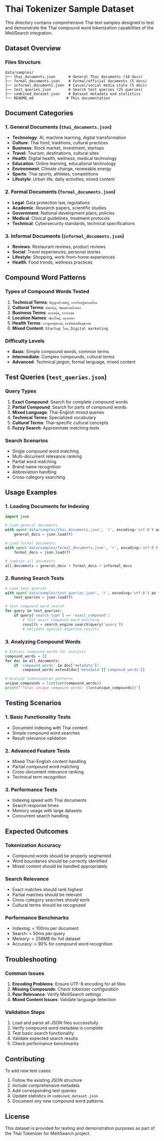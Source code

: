 # Thai Tokenizer Sample Dataset

This directory contains comprehensive Thai text samples designed to test and demonstrate the Thai compound word tokenization capabilities of the MeiliSearch integration.

## Dataset Overview

### Files Structure
```
data/samples/
├── thai_documents.json      # General Thai documents (10 docs)
├── formal_documents.json    # Formal/official documents (5 docs)  
├── informal_documents.json  # Casual/social media style (5 docs)
├── test_queries.json        # Search test queries (25 queries)
├── combined_dataset.json    # Dataset metadata and statistics
└── README.md               # This documentation
```

## Document Categories

### 1. General Documents (`thai_documents.json`)
- **Technology**: AI, machine learning, digital transformation
- **Culture**: Thai food, traditions, cultural practices
- **Business**: Stock market, investment, startups
- **Travel**: Tourism, destinations, cultural sites
- **Health**: Digital health, wellness, medical technology
- **Education**: Online learning, educational technology
- **Environment**: Climate change, renewable energy
- **Sports**: Thai sports, athletes, competitions
- **Lifestyle**: Urban life, daily activities, mixed content

### 2. Formal Documents (`formal_documents.json`)
- **Legal**: Data protection law, regulations
- **Academic**: Research papers, scientific studies
- **Government**: National development plans, policies
- **Medical**: Clinical guidelines, treatment protocols
- **Technical**: Cybersecurity standards, technical specifications

### 3. Informal Documents (`informal_documents.json`)
- **Reviews**: Restaurant reviews, product reviews
- **Social**: Travel experiences, personal stories
- **Lifestyle**: Shopping, work-from-home experiences
- **Health**: Food trends, wellness practices

## Compound Word Patterns

### Types of Compound Words Tested
1. **Technical Terms**: `ปัญญาประดิษฐ์`, `การเรียนรู้ของเครื่อง`
2. **Cultural Terms**: `ต้มยำกุ้ง`, `วัฒนธรรมล้านนา`
3. **Business Terms**: `ตลาดหุ้น`, `การลงทุน`
4. **Location Names**: `เชียงใหม่`, `กรุงเทพฯ`
5. **Health Terms**: `การดูแลสุขภาพ`, `แอปพลิเคชันสุขภาพ`
6. **Mixed Content**: `Startup ไทย`, `Digital marketing`

### Difficulty Levels
- **Basic**: Simple compound words, common terms
- **Intermediate**: Complex compounds, cultural terms
- **Advanced**: Technical jargon, formal language, mixed content

## Test Queries (`test_queries.json`)

### Query Types
1. **Exact Compound**: Search for complete compound words
2. **Partial Compound**: Search for parts of compound words
3. **Mixed Language**: Thai-English mixed queries
4. **Technical Terms**: Specialized vocabulary
5. **Cultural Terms**: Thai-specific cultural concepts
6. **Fuzzy Search**: Approximate matching tests

### Search Scenarios
- Single compound word matching
- Multi-document relevance ranking
- Partial word matching
- Brand name recognition
- Abbreviation handling
- Cross-category searching

## Usage Examples

### 1. Loading Documents for Indexing
```python
import json

# Load general documents
with open('data/samples/thai_documents.json', 'r', encoding='utf-8') as f:
    general_docs = json.load(f)

# Load formal documents  
with open('data/samples/formal_documents.json', 'r', encoding='utf-8') as f:
    formal_docs = json.load(f)

# Combine all documents
all_documents = general_docs + formal_docs + informal_docs
```

### 2. Running Search Tests
```python
# Load test queries
with open('data/samples/test_queries.json', 'r', encoding='utf-8') as f:
    test_queries = json.load(f)

# Test compound word search
for query in test_queries:
    if query['search_type'] == 'exact_compound':
        # Test exact compound word matching
        results = search_engine.search(query['query'])
        # Validate against expected_results
```

### 3. Analyzing Compound Words
```python
# Extract compound words for analysis
compound_words = []
for doc in all_documents:
    if 'compound_words' in doc['metadata']:
        compound_words.extend(doc['metadata']['compound_words'])

# Analyze tokenization patterns
unique_compounds = list(set(compound_words))
print(f"Total unique compound words: {len(unique_compounds)}")
```

## Testing Scenarios

### 1. Basic Functionality Tests
- Document indexing with Thai content
- Simple compound word searches
- Result relevance validation

### 2. Advanced Feature Tests
- Mixed Thai-English content handling
- Partial compound word matching
- Cross-document relevance ranking
- Technical term recognition

### 3. Performance Tests
- Indexing speed with Thai documents
- Search response times
- Memory usage with large datasets
- Concurrent search handling

## Expected Outcomes

### Tokenization Accuracy
- Compound words should be properly segmented
- Word boundaries should be correctly identified
- Mixed content should be handled appropriately

### Search Relevance
- Exact matches should rank highest
- Partial matches should be relevant
- Cross-category searches should work
- Cultural terms should be recognized

### Performance Benchmarks
- Indexing: < 100ms per document
- Search: < 50ms per query
- Memory: < 256MB for full dataset
- Accuracy: > 90% for compound word recognition

## Troubleshooting

### Common Issues
1. **Encoding Problems**: Ensure UTF-8 encoding for all files
2. **Missing Compounds**: Check tokenizer configuration
3. **Poor Relevance**: Verify MeiliSearch settings
4. **Mixed Content Issues**: Validate language detection

### Validation Steps
1. Load and parse all JSON files successfully
2. Verify compound word metadata is complete
3. Test basic search functionality
4. Validate expected search results
5. Check performance benchmarks

## Contributing

To add new test cases:
1. Follow the existing JSON structure
2. Include comprehensive metadata
3. Add corresponding test queries
4. Update statistics in `combined_dataset.json`
5. Document any new compound word patterns

## License

This dataset is provided for testing and demonstration purposes as part of the Thai Tokenizer for MeiliSearch project.